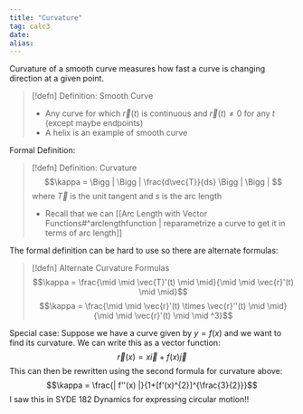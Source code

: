 ```yaml
---
title: "Curvature"
tag: calc3
date: 
alias:
---
```


Curvature of a smooth curve measures how fast a curve is changing direction at a given point. 

> [!defn] Definition: Smooth Curve
>- Any curve for which $\vec{r}(t)$ is continuous and $\vec{r}(t)\neq 0$ for any $t$ (except maybe endpoints)
>- A helix is an example of smooth curve

Formal Definition:
>[!defn] Definition: Curvature
>$$\kappa = \Bigg | \Bigg | \frac{d\vec{T}}{ds} \Bigg | \Bigg | $$
>where $\vec{T}$ is the unit tangent and $s$ is the arc length
>- Recall that we can [[Arc Length with Vector Functions#^arclengthfunction | reparametrize a curve to get it in terms of arc length]]

The formal definition can be hard to use so there are alternate formulas:
>[!defn] Alternate Curvature Formulas
>$$\kappa = \frac{\mid \mid \vec{T}'(t) \mid \mid}{\mid \mid \vec{r}'(t) \mid \mid}$$
>$$\kappa = \frac{\mid \mid \vec{r}'(t) \times \vec{r}''(t) \mid \mid}{\mid \mid \vec{r}'(t) \mid \mid ^3}$$

Special case: 
	Suppose we have a curve given by $y=f(x)$ and we want to find its curvature.
	We can write this as a vector function: $$\vec{r}(x) = x \vec{i} + f(x)\vec{j}$$This can then be rewritten using the second formula for curvature above:
	$$\kappa = \frac{| f''(x) |}{1+[f'(x)^{2}]^{\frac{3}{2}}}$$
	I saw this in SYDE 182 Dynamics for expressing circular motion!!

